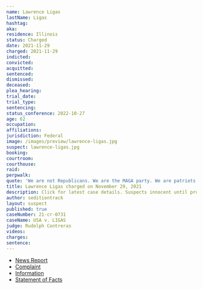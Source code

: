 ```yaml
---
name: Lawrence Ligas
lastName: Ligas
hashtag:
aka:
residence: Illinois
status: Charged
date: 2021-11-29
charged: 2021-11-29
indicted:
convicted:
acquitted:
sentenced:
dismissed:
deceased:
plea_hearing:
trial_date:
trial_type:
sentencing:
status_conference: 2022-10-27
age: 62
occupation:
affiliations:
jurisdiction: Federal
image: /images/preview/lawrence-ligas.jpg
suspect: lawrence-ligas.jpg
booking:
courtroom:
courthouse:
raid:
perpwalk:
quote: 'We are not Republicans. We are the MAGA party. We are patriots.'
title: Lawrence Ligas charged on November 29, 2021
description: Click for latest case details. Suspects innocent until proven guilty.
author: seditiontrack
layout: suspect
published: true
caseNumber: 21-cr-0731
caseName: USA v. LIGAS
judge: Rudolph Contreras
videos:
charges:
sentence:
---
```

- [News Report](https://abc7chicago.com/us-capitol-attack-arrest-chicago-lawrence-ligas/11289715/)
- [Complaint](https://www.justice.gov/usao-dc/case-multi-defendant/file/1459101/download)
- [Information](https://www.justice.gov/usao-dc/case-multi-defendant/file/1459096/download)
- [Statement of Facts](https://www.justice.gov/usao-dc/case-multi-defendant/file/1459106/download)
